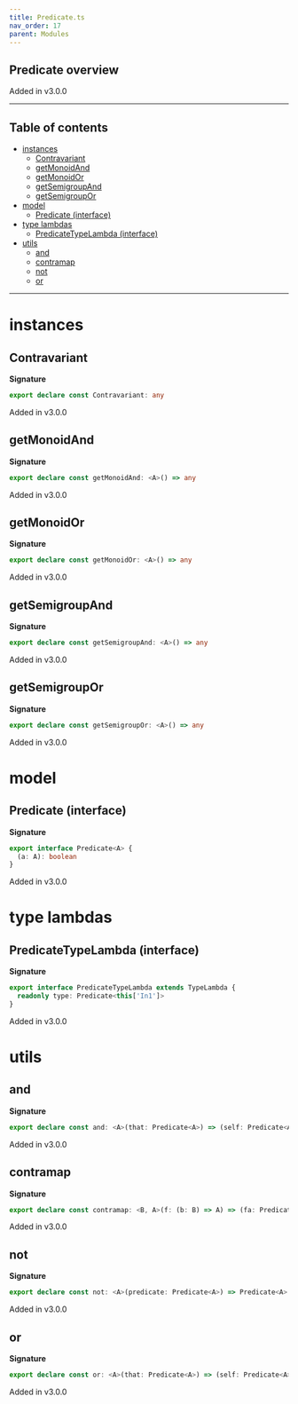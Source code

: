 ```yaml
---
title: Predicate.ts
nav_order: 17
parent: Modules
---
```


## Predicate overview

Added in v3.0.0

---

<h2 class="text-delta">Table of contents</h2>

- [instances](#instances)
  - [Contravariant](#contravariant)
  - [getMonoidAnd](#getmonoidand)
  - [getMonoidOr](#getmonoidor)
  - [getSemigroupAnd](#getsemigroupand)
  - [getSemigroupOr](#getsemigroupor)
- [model](#model)
  - [Predicate (interface)](#predicate-interface)
- [type lambdas](#type-lambdas)
  - [PredicateTypeLambda (interface)](#predicatetypelambda-interface)
- [utils](#utils)
  - [and](#and)
  - [contramap](#contramap)
  - [not](#not)
  - [or](#or)

---

# instances

## Contravariant

**Signature**

```ts
export declare const Contravariant: any
```

Added in v3.0.0

## getMonoidAnd

**Signature**

```ts
export declare const getMonoidAnd: <A>() => any
```

Added in v3.0.0

## getMonoidOr

**Signature**

```ts
export declare const getMonoidOr: <A>() => any
```

Added in v3.0.0

## getSemigroupAnd

**Signature**

```ts
export declare const getSemigroupAnd: <A>() => any
```

Added in v3.0.0

## getSemigroupOr

**Signature**

```ts
export declare const getSemigroupOr: <A>() => any
```

Added in v3.0.0

# model

## Predicate (interface)

**Signature**

```ts
export interface Predicate<A> {
  (a: A): boolean
}
```

Added in v3.0.0

# type lambdas

## PredicateTypeLambda (interface)

**Signature**

```ts
export interface PredicateTypeLambda extends TypeLambda {
  readonly type: Predicate<this['In1']>
}
```

Added in v3.0.0

# utils

## and

**Signature**

```ts
export declare const and: <A>(that: Predicate<A>) => (self: Predicate<A>) => Predicate<A>
```

Added in v3.0.0

## contramap

**Signature**

```ts
export declare const contramap: <B, A>(f: (b: B) => A) => (fa: Predicate<A>) => Predicate<B>
```

Added in v3.0.0

## not

**Signature**

```ts
export declare const not: <A>(predicate: Predicate<A>) => Predicate<A>
```

Added in v3.0.0

## or

**Signature**

```ts
export declare const or: <A>(that: Predicate<A>) => (self: Predicate<A>) => Predicate<A>
```

Added in v3.0.0
